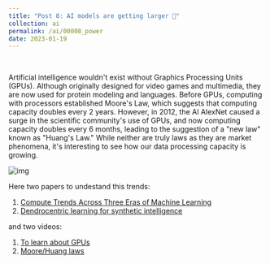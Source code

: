 ```yaml
---
title: "Post 8: AI models are getting larger 💸"
collection: ai
permalink: /ai/00008_power
date: 2023-01-19
---
```


&nbsp;


Artificial intelligence wouldn't exist without Graphics Processing Units (GPUs). Although originally designed for video games and multimedia, they are now used for protein modeling and languages. Before GPUs, computing with processors established Moore's Law, which suggests that computing capacity doubles every 2 years. However, in 2012, the AI AlexNet caused a surge in the scientific community's use of GPUs, and now computing capacity doubles every 6 months, leading to the suggestion of a "new law" known as "Huang's Law." While neither are truly laws as they are market phenomena, it's interesting to see how our data processing capacity is growing.

![img](/images/ai/00009_power.jpg)

Here two papers to undestand this trends:
1. [Compute Trends Across Three Eras of Machine Learning](https://arxiv.org/abs/2202.05924)
2. [Dendrocentric learning for synthetic intelligence](https://www.nature.com/articles/s41586-022-05340-6)

and two videos:
1. [To learn about GPUs](https://youtu.be/C_wSHKG8_fg)
2. [Moore/Huang laws](https://youtu.be/Jlbxj182bhg)

